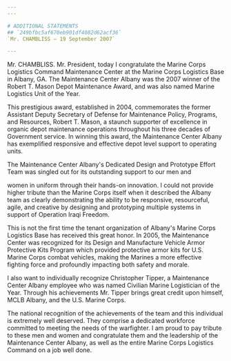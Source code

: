 ```yaml
---
---

# ADDITIONAL STATEMENTS
## `249bfbc5af670eb901df4082d62acf36`
`Mr. CHAMBLISS — 19 September 2007`

---
```


 Mr. CHAMBLISS. Mr. President, today I congratulate the Marine 
Corps Logistics Command Maintenance Center at the Marine Corps 
Logistics Base in Albany, GA. The Maintenance Center Albany was the 
2007 winner of the Robert T. Mason Depot Maintenance Award, and was 
also named Marine Logistics Unit of the Year.

This prestigious award, established in 2004, commemorates the former 
Assistant Deputy Secretary of Defense for Maintenance Policy, Programs, 
and Resources, Robert T. Mason, a staunch supporter of excellence in 
organic depot maintenance operations throughout his three decades of 
Government service. In winning this award, the Maintenance Center 
Albany has exemplified responsive and effective depot level support to 
operating units.

The Maintenance Center Albany's Dedicated Design and Prototype Effort 
Team was singled out for its outstanding support to our men and


women in uniform through their hands-on innovation. I could not provide 
higher tribute than the Marine Corps itself when it described the 
Albany team as clearly demonstrating the ability to be responsive, 
resourceful, agile, and creative by designing and prototyping multiple 
systems in support of Operation Iraqi Freedom.

This is not the first time the tenant organization of Albany's Marine 
Corps Logistics Base has received this great honor. In 2005, the 
Maintenance Center was recognized for its Design and Manufacture 
Vehicle Armor Protective Kits Program which provided protective armor 
kits for U.S. Marine Corps combat vehicles, making the Marines a more 
effective fighting force and profoundly impacting both safety and 
morale.

I also want to individually recognize Christopher Tipper, a 
Maintenance Center Albany employee who was named Civilian Marine 
Logistician of the Year. Through his achievements Mr. Tipper brings 
great credit upon himself, MCLB Albany, and the U.S. Marine Corps.

The national recognition of the achievements of the team and this 
individual is extremely well deserved. They comprise a dedicated 
workforce committed to meeting the needs of the warfighter. I am proud 
to pay tribute to these men and women and congratulate them and the 
leadership of the Maintenance Center Albany, as well as the entire 
Marine Corps Logistics Command on a job well done.
